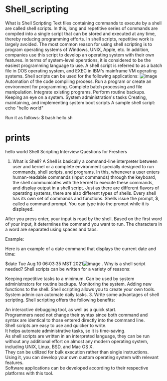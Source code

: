 # Shell_scripting
What is Shell Scripting
Text files containing commands to execute by a shell are called shell scripts. In this, long and repetitive series of commands are compiled into a single script that can be stored and executed at any time, thereby reducing programming efforts. In shell scripts, repetitive work is largely avoided. The most common reason for using shell scripting is to program operating systems of Windows, UNIX, Apple, etc. In addition, companies use this script to develop an operating system with their own features. In terms of system-level operations, it is considered to be the easiest programming language to use. A shell script is referred to as a batch file in DOS operating system, and EXEC in IBM's mainframe VM operating systems. Shell scripts can be used for the following applications: 
![image](https://user-images.githubusercontent.com/59536110/178111113-e82f1f12-8004-40fe-86fc-51f4bf15d502.png)
Automation of the code compiling process.
Run a program or create an environment for programming.
Complete batch processing and file manipulation.
Integrate existing programs.
Perform routine backups.
Keeping an eye on a system.
System administration's tasks
Creating, maintaining, and implementing system boot scripts
A sample shell script: 
echo "hello world" 

Run it as follows: 
$ bash hello.sh 
# prints 
hello world 
Shell Scripting Interview Questions for Freshers
1. What is Shell?
A Shell is basically a command-line interpreter between user and kernel or a complete environment specially designed to run commands, shell scripts, and programs. In this, whenever a user enters human-readable commands (input commands) through the keyboard, the shell communicates with the kernel to execute these commands, and display output in a shell script. Just as there are different flavors of operating systems, there are also different types of shells. Every shell has its own set of commands and functions. Shells issue the prompt, $, called a command prompt. You can type into the prompt while it is displayed.  

After you press enter, your input is read by the shell. Based on the first word of your input, it determines the command you want to run. The characters in a word are separated using spaces and tabs.  

Example: 

Here is an example of a date command that displays the current date and time:  

$date Tue Aug 10 06:03:35 MST 2021![image](https://user-images.githubusercontent.com/59536110/178111131-e961c7f5-1882-47cb-948c-df03eb9d4436.png)
. Why is a shell script needed?
Shell scripts can be written for a variety of reasons:

Keeping repetitive tasks to a minimum.
Can be used by system administrators for routine backups.
Monitoring the system.
Adding new functions to the shell.
Shell scripting allows you to create your own tools.
System admin can automate daily tasks.
3. Write some advantages of shell scripting.
Shell scripting offers the following benefits:

An interactive debugging tool, as well as a quick start.   
Programmers need not change their syntax since both command and syntax are identical to those entered directly into the command line.  
Shell scripts are easy to use and quicker to write.   
It helps automate administrative tasks, so it is time-saving.   
As shell scripts are written in an interpreted language, they can be run without any additional effort on almost any modern operating system, including UNIX, Linux, BSD, and Mac OS X.  
They can be utilized for bulk execution rather than single instructions.   
Using it, you can develop your own custom operating system with relevant features.  
Software applications can be developed according to their respective platforms with this tool.
